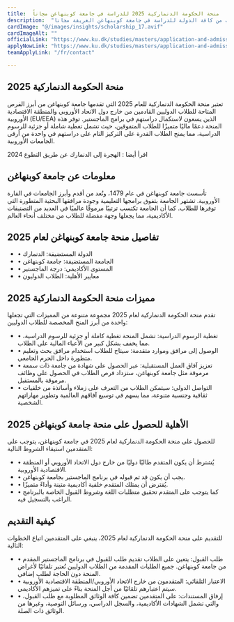 ```yaml
---
title:  ‎منحة الحكومة الدنماركية 2025 للدراسة في جامعة كوبنهاغن مجاناً 
description:  "منحة ممولة بالكامل مقدمة من الحكومة الدنماركية للطلاب من كافة الدولة للدراسة في جامعة كوبنهاغن العريقة مجانا." 
cardImage: "@/images/insights/scholarship_17.avif" 
cardImageAlt: "" 
officialLink: "https://www.ku.dk/studies/masters/application-and-admission/tuition-fees-and-scholarships#ce15341" 
applyNowLink: "https://www.ku.dk/studies/masters/application-and-admission/tuition-fees-and-scholarships#ce15341" 
teamApplyLink: "/fr/contact"

---
```


## منحة الحكومة الدنماركية 2025

تعتبر منحة الحكومة الدنماركية للعام 2025 التي تقدمها جامعة كوبنهاغن من أبرز الفرص المتاحة للطلاب الدوليين القادمين من خارج دول الاتحاد الأوروبي والمنطقة الاقتصادية الأوروبية (EU/EEA) الذين يسعون لاستكمال دراستهم في برامج الماجستير. توفر هذه المنحة دعمًا ماليًا متميزًا للطلاب المتفوقين، حيث تشمل تغطية شاملة أو جزئية للرسوم الدراسية، مما يمنح الطلاب القدرة على التركيز التام على دراستهم في واحدة من أرقى الجامعات الأوروبية.

اقرأ أيضا : الهجرة إلى الدنمارك عن طريق التطوع 2024

## معلومات عن جامعة كوبنهاغن

تأسست جامعة كوبنهاغن في عام 1479، وتُعد من أقدم وأبرز الجامعات في القارة الأوروبية. تشتهر الجامعة بتفوق برامجها التعليمية وجودة مرافقها البحثية المتطورة التي توفرها للطلاب. كما أن الجامعة تكتسب ترتيبًا مرموقًا عالميًا في العديد من التصنيفات الأكاديمية، مما يجعلها وجهة مفضلة للطلاب من مختلف أنحاء العالم.

## تفاصيل منحة جامعة كوبنهاغن لعام 2025

- • الدولة المستضيفة: الدنمارك
- • الجامعة المستضيفة: جامعة كوبنهاغن
- • المستوى الأكاديمي: درجة الماجستير
- • معايير الأهلية: الطلاب الدوليون

## مميزات منحة الحكومة الدنماركية 2025

تقدم منحة الحكومة الدنماركية لعام 2025 مجموعة متنوعة من المميزات التي تجعلها واحدة من أبرز المنح المخصصة للطلاب الدوليين:

- • تغطية الرسوم الدراسية: تشمل المنحة تغطية كاملة أو جزئية للرسوم الدراسية، مما يخفف بشكل كبير من الأعباء المالية على الطلاب.
- • الوصول إلى مرافق وموارد متقدمة: سيتاح للطلاب استخدام مرافق بحث وتعليم متطورة داخل الحرم الجامعي.
- • تعزيز آفاق العمل المستقبلية: عبر الحصول على شهادة من جامعة ذات سمعة مرموقة مثل جامعة كوبنهاغن، ستزداد فرص الطلاب في الحصول على وظائف مرموقة بالمستقبل.
- • التواصل الدولي: سيتمكن الطلاب من التعرف على زملاء وأساتذة من خلفيات ثقافية وجنسية متنوعة، مما يسهم في توسيع آفاقهم العالمية وتطوير مهاراتهم الشخصية.

## الأهلية للحصول على منحة جامعة كوبنهاغن 2025

للحصول على منحة الحكومة الدنماركية لعام 2025 في جامعة كوبنهاغن، يتوجب على المتقدمين استيفاء الشروط التالية:

- • يُشترط أن يكون المتقدم طالبًا دوليًا من خارج دول الاتحاد الأوروبي أو المنطقة الاقتصادية الأوروبية.
- • يجب أن يكون قد تم قبوله في برنامج الماجستير بجامعة كوبنهاغن.
- • يُفترض أن يمتلك المتقدم خلفية أكاديمية متينة وأداءً متميزًا.
- • كما يتوجب على المتقدم تحقيق متطلبات اللغة وشروط القبول الخاصة بالبرنامج الراغب بالتسجيل فيه.

## كيفية التقديم

للتقديم على منحة الحكومة الدنماركية لعام 2025، ينبغي على المتقدمين اتباع الخطوات التالية:

- • طلب القبول: يتعين على الطلاب تقديم طلب للقبول في برنامج الماجستير المقدم من جامعة كوبنهاغن. جميع الطلبات المقدمة من الطلاب الدوليين تُعتبر تلقائيًا لأغراض المنحة دون الحاجة لطلب إضافي.
- • الاعتبار التلقائي: المتقدمون من خارج الاتحاد الأوروبي/المنطقة الاقتصادية الأوروبية سيتم اعتبارهم تلقائيًا من أجل المنحة بناءً على تميزهم الأكاديمي.
- • إرفاق المستندات: على المتقدمين تضمين كافة الوثائق المطلوبة مع طلب القبول، والتي تشمل الشهادات الأكاديمية، والسجل الدراسي، ورسائل التوصية، وغيرها من الوثائق ذات الصلة.

